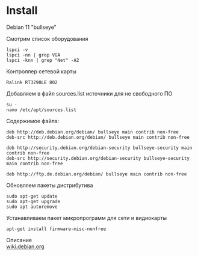 # Install

Debian 11 "bullseye"

Смотрим список оборудования
```
lspci -v
lspci -nn | grep VGA
lspci -knn | grep "Net" -A2

```
Контроллер сетевой карты
```
Ralink RT3290LE 802
```

Добавляем в файл sources.list источники для не свободного ПО
```
su -
nano /etc/apt/sources.list
```
Содержимое файла:
```
deb http://deb.debian.org/debian/ bullseye main contrib non-free
deb-src http://deb.debian.org/debian/ bullseye main contrib non-free

deb http://security.debian.org/debian-security bullseye-security main contrib non-free
deb-src http://security.debian.org/debian-security bullseye-security main contrib non-free

deb http://ftp.de.debian.org/debian/ bullseye main contrib non-free
```
Обновляем пакеты дистрибутива
```
sudo apt-get update
sudo apt-get upgrade
sudo apt autoremove
```
Устанавливаем пакет микропрограмм для сети и видиокарты
```
apt-get install firmware-misc-nonfree
```
Описание  
[wiki.debian.org](https://wiki.debian.org/rt2800usb)
